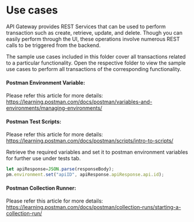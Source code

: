 # Use cases

API Gateway provides REST Services that can be used to perform transaction such as create, retrieve, update, and delete. Though you can easily perform through the UI, these operations involve numerous REST calls to be triggered from the backend.

The sample use cases included in this folder cover all transactions related to a particular functionality. Open the respective folder to view the sample use cases to perform all transactions of the corresponding functionality.

#### Postman Environment Variable:

Please refer this article for more details: https://learning.postman.com/docs/postman/variables-and-environments/managing-environments/

#### Postman Test Scripts:

Please refer this article for more details: https://learning.postman.com/docs/postman/scripts/intro-to-scripts/

Retrieve the required variables and set it to postman environment variables for further use under tests tab.

```javascript
let apiResponse=JSON.parse(responseBody);
pm.environment.set("apiID", apiResponse.apiResponse.api.id);
```

#### Postman Collection Runner:

Please refer this article for more details: https://learning.postman.com/docs/postman/collection-runs/starting-a-collection-run/